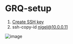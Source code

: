 # GRQ-setup
1. [Create SSH key](https://docs.github.com/en/authentication/connecting-to-github-with-ssh)
2. ssh-copy-id nigel@10.0.0.11

![image](https://github.com/user-attachments/assets/d6b039fc-2926-4999-bfa1-e9c7e67b60e8)
